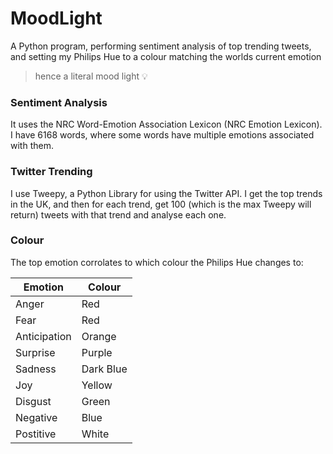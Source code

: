# MoodLight
A Python program, performing sentiment analysis of top trending tweets, and setting my Philips Hue to a colour matching the worlds current emotion 
> hence a literal mood light 💡

### Sentiment Analysis 
It uses the NRC Word-Emotion Association Lexicon (NRC Emotion Lexicon). I have 6168 words, where some words have multiple emotions associated with them. 

### Twitter Trending
I use Tweepy, a Python Library for using the Twitter API. I get the top trends in the UK, and then for each trend, get 100 (which is the max Tweepy will return) tweets with that trend and analyse each one. 

### Colour 
The top emotion corrolates to which colour the Philips Hue changes to:

| Emotion       | Colour   |
| ------------- | -------- |
| Anger         | Red      |
| Fear          | Red      |
| Anticipation  | Orange   |
| Surprise      | Purple   |
| Sadness       | Dark Blue|
| Joy           | Yellow   |
| Disgust       | Green    |
| Negative      | Blue     |
| Postitive     | White    |

